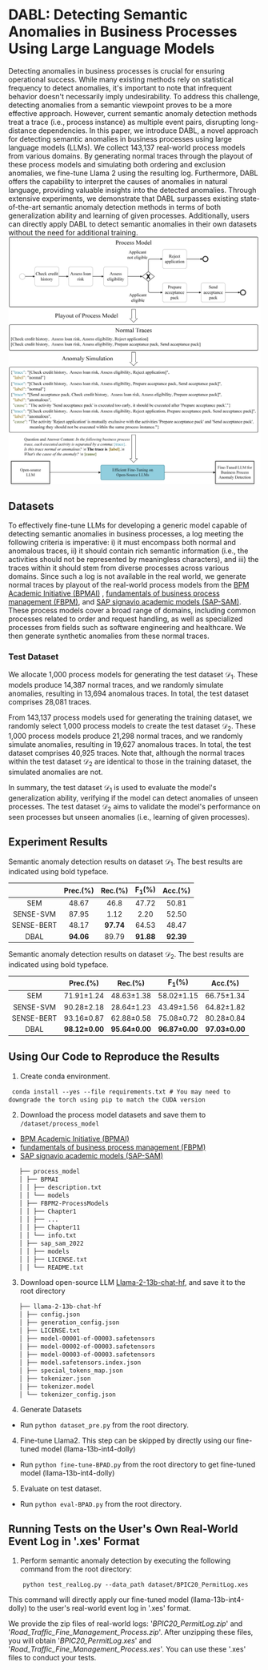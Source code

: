 # DABL: Detecting Semantic Anomalies in Business Processes Using Large Language Models

Detecting anomalies in business processes is crucial for ensuring operational success. While many existing methods rely
on statistical frequency to detect anomalies, it's important to note that infrequent behavior doesn't necessarily imply
undesirability. To address this challenge, detecting anomalies from a semantic viewpoint proves to be a more effective
approach. However, current semantic anomaly detection methods treat a trace (i.e., process instance) as multiple event
pairs, disrupting long-distance dependencies. In this paper, we introduce DABL, a novel approach for detecting semantic
anomalies in business processes using large language models (LLMs). We collect 143,137 real-world process models from
various domains. By generating normal traces through the playout of these process models and simulating both ordering
and exclusion anomalies, we fine-tune Llama 2 using the resulting log. Furthermore, DABL offers the capability to
interpret the causes of anomalies in natural language, providing valuable insights into the detected anomalies. Through
extensive experiments, we demonstrate that DABL surpasses existing state-of-the-art semantic anomaly detection methods
in terms of both generalization ability and learning of given processes. Additionally, users can directly apply DABL to
detect semantic anomalies in their own datasets without the need for additional training.
![](overall.png)

## Datasets

To effectively fine-tune LLMs for developing a generic model capable of detecting semantic anomalies in business
processes, a log meeting the following criteria is imperative: i) it must encompass both normal and anomalous traces,
ii) it should contain rich semantic information (i.e., the activities should not be represented by meaningless
characters), and iii) the traces within it should stem from diverse processes across various domains. Since such a log
is not available in the real world, we generate normal traces by playout of the real-world process models from
the [BPM Academic Initiative (BPMAI)](https://zenodo.org/records/3758705)
, [fundamentals of business process management (FBPM)](http://fundamentals-of-bpm.org/process-model-collections/),
and [SAP signavio academic models (SAP-SAM)](https://zenodo.org/records/7012043). These process models cover a broad
range of domains, including common processes related to order and request handling, as well as specialized processes
from fields such as software engineering and healthcare. We then generate synthetic anomalies from these normal traces.

### Test Dataset

We allocate 1,000 process models for generating the test dataset $\mathcal{D}_1$. These models produce 14,387 normal
traces, and we randomly simulate anomalies, resulting in 13,694 anomalous traces. In total, the test dataset comprises
28,081 traces.

From 143,137 process models used for generating the training dataset, we randomly select 1,000 process models to create
the test dataset $\mathcal{D}_2$. These 1,000 process models produce 21,298 normal traces, and we randomly simulate
anomalies, resulting in 19,627 anomalous traces. In total, the test dataset comprises 40,925 traces. Note that, although
the normal traces within the test dataset $\mathcal{D}_2$ are identical to those in the training dataset, the simulated
anomalies are not.

In summary, the test dataset $\mathcal{D}_1$ is used to evaluate the model's generalization ability, verifying if the
model can detect anomalies of unseen processes. The test dataset $\mathcal{D}_2$ aims to validate the model's
performance on seen processes but unseen anomalies (i.e., learning of given processes).

## Experiment Results

Semantic anomaly detection results on dataset $\mathcal{D}_1$. The best results are indicated using bold typeface.

|            | Prec.(\%) | Rec.(\%)  | F$_1$(\%) | Acc.(\%)  |
|:----------:|:---------:|:---------:|:---------:|:---------:|
| SEM        |   48.67   |   46.8    |   47.72   |   50.81   |
| SENSE-SVM  |   87.95   |   1.12    |   2.20    |   52.50   |
| SENSE-BERT |   48.17   | **97.74** |   64.53   |   48.47   |
| DBAL       | **94.06** |   89.79   | **91.88** | **92.39** |

Semantic anomaly detection results on dataset $\mathcal{D}_2$. The best results are indicated using bold typeface.

|            |   Prec.(\%)    |    Rec.(\%)    |   F$_1$(\%)    |    Acc.(\%)    |
|:----------:|:--------------:|:--------------:|:--------------:|:--------------:|
| SEM        |   71.91±1.24   |   48.63±1.38   |   58.02±1.15   |   66.75±1.34   |
| SENSE-SVM  |   90.28±2.18   |   28.64±1.23   |   43.49±1.56   |   64.82±1.82   |
| SENSE-BERT |   93.16±0.87   |   62.88±0.58   |   75.08±0.72   |   80.28±0.84   |
| DBAL       | **98.12±0.00** | **95.64±0.00** | **96.87±0.00** | **97.03±0.00** |

## Using Our Code to Reproduce the Results


1. Create conda environment.  

```
 conda install --yes --file requirements.txt # You may need to downgrade the torch using pip to match the CUDA version
```

2. Download the process model datasets and save them to `/dataset/process_model`

- [BPM Academic Initiative (BPMAI)](https://zenodo.org/records/3758705)
- [fundamentals of business process management (FBPM)](http://fundamentals-of-bpm.org/process-model-collections/)
- [SAP signavio academic models (SAP-SAM)](https://zenodo.org/records/7012043)

```
   ├── process_model      
   │ ├── BPMAI
   │ │ ├── description.txt 
   │ │ └── models
   │ ├── FBPM2-ProcessModels
   │ │ ├── Chapter1 
   │ │ ├── ...
   │ │ ├── Chapter11
   │ │ └── info.txt
   │ ├── sap_sam_2022
   │ │ ├── models
   │ │ ├── LICENSE.txt
   │ │ └── README.txt
```

3. Download open-source LLM [Llama-2-13b-chat-hf](https://huggingface.co/meta-llama/Llama-2-13b-chat-hf/tree/main), and
   save it to the root directory

```
   ├── llama-2-13b-chat-hf
   │ ├── config.json
   │ ├── generation_config.json
   │ ├── LICENSE.txt
   │ ├── model-00001-of-00003.safetensors
   │ ├── model-00002-of-00003.safetensors
   │ ├── model-00003-of-00003.safetensors
   │ ├── model.safetensors.index.json
   │ ├── special_tokens_map.json
   │ ├── tokenizer.json
   │ ├── tokenizer.model
   │ └── tokenizer_config.json
```

4. Generate Datasets
- Run ```python dataset_pre.py``` from the root directory.

4. Fine-tune Llama2. This step can be skipped by directly using our fine-tuned model (llama-13b-int4-dolly) 
- Run ```python fine-tune-BPAD.py``` from the root directory to get fine-tuned model (llama-13b-int4-dolly) 

5. Evaluate on test dataset.
- Run ```python eval-BPAD.py``` from the root directory. 

## Running Tests on the User's Own Real-World Event Log in '.xes' Format

1. Perform semantic anomaly detection by executing the following command from the root directory:

```
    python test_realLog.py --data_path dataset/BPIC20_PermitLog.xes
```

This command will directly apply our fine-tuned model (llama-13b-int4-dolly) to the user's real-world event log in '.xes' format.

We provide the zip files of real-world logs: '_BPIC20_PermitLog.zip_' and '_Road_Traffic_Fine_Management_Process.zip_'. 
After unzipping these files, you will obtain '_BPIC20_PermitLog.xes_' and '_Road_Traffic_Fine_Management_Process.xes_'. 
You can use these '.xes' files to conduct your tests.